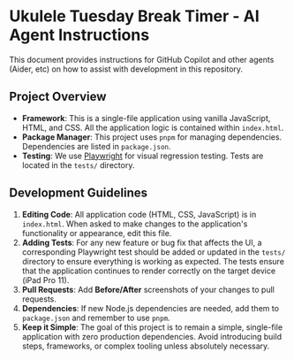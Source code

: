 # Ukulele Tuesday Break Timer - AI Agent Instructions

This document provides instructions for GitHub Copilot and other agents (Aider, etc) on how to assist with development in this repository.

## Project Overview

-   **Framework**: This is a single-file application using vanilla JavaScript, HTML, and CSS. All the application logic is contained within `index.html`.
-   **Package Manager**: This project uses `pnpm` for managing dependencies. Dependencies are listed in `package.json`.
-   **Testing**: We use [Playwright](https://playwright.dev/) for visual regression testing. Tests are located in the `tests/` directory.

## Development Guidelines

1.  **Editing Code**: All application code (HTML, CSS, JavaScript) is in `index.html`. When asked to make changes to the application's functionality or appearance, edit this file.
2.  **Adding Tests**: For any new feature or bug fix that affects the UI, a corresponding Playwright test should be added or updated in the `tests/` directory to ensure everything is working as expected. The tests ensure that the application continues to render correctly on the target device (iPad Pro 11).
3.  **Pull Requests**: Add **Before/After** screenshots of your changes to pull requests.
4.  **Dependencies**: If new Node.js dependencies are needed, add them to `package.json` and remember to use `pnpm`.
5.  **Keep it Simple**: The goal of this project is to remain a simple, single-file application with zero production dependencies. Avoid introducing build steps, frameworks, or complex tooling unless absolutely necessary.
